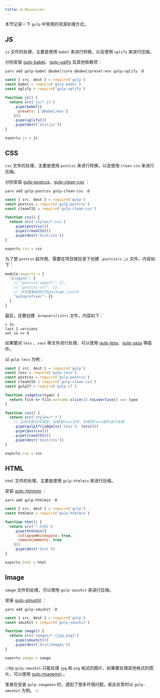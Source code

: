 ```yaml
---
title: 6.Resources
---
```


本节记录一下 `gulp` 中常用的资源处理方式。

## JS

`js` 文件的处理，主要是使用 `babel` 来进行转换，以及使用 `uglify` 来进行压缩。

分别安装 [gulp-babel](https://www.npmjs.com/package/gulp-babel)、[gulp-uglify](https://github.com/terinjokes/gulp-uglify) 及其他依赖项：

```shell
yarn add gulp-babel @babel/core @babel/preset-env gulp-uglify -D
```

```js
const { src, dest } = require('gulp')
const babel = require('gulp-babel')
const uglify = require('gulp-uglify')

function js() {
  return src('js/*.js')
    .pipe(babel({
      presets: ['@babel/env']
    }))
    .pipe(uglify())
    .pipe(dest('dist/js'))
}

exports.js = js
```

## CSS

`css` 文件的处理，主要是使用 `postcss` 来进行转换，以及使用 `clean-css` 来进行压缩。

分别安装 [gulp-postcss](https://www.npmjs.com/package/gulp-postcss)、[gulp-clean-css](https://www.npmjs.com/package/gulp-clean-css) ：

```shell
yarn add gulp-postcss gulp-clean-css -D
```

```js
const { src, dest } = require('gulp')
const postcss = require('gulp-postcss')
const cleanCSS = require('gulp-clean-css')

function css() {
  return src('styles/*.css')
    .pipe(postcss())
    .pipe(cleanCSS())
    .pipe(dest('dist/css'))
}

exports.css = css
```

为了使 `postcss` 起作用，需要在项目根目录下创建 `.postcssrc.js` 文件，内容如下：

```js
module.exports = {
  "plugins": {
    // "postcss-import": {},
    // "postcss-url": {},
    // 浏览器兼容部分在package.json中
    "autoprefixer": {}
  }
}
```

最后，还要创建 `.browserslistrc` 文件，内容如下：

```
> 1%
last 2 versions
not ie <= 8
```

如果要对 `less` 、`sass` 等文件进行处理，可以使用 [gulp-less](https://www.npmjs.com/package/gulp-less)、[gulp-sass](https://www.npmjs.com/package/gulp-sass) 等插件。

以 `gulp-less` 为例：

```js
const { src, dest } = require('gulp')
const less = require('gulp-less')
const postcss = require('gulp-postcss')
const cleanCSS = require('gulp-clean-css')
const gulpIf = require('gulp-if')

function judgeCss(type) {
  return file => file.extname.slice(1).toLowerCase() === type
}

function css() {
  return src('styles/*.*')
    // 此处判断文件类型，如果是less文件，则使用less插件进行处理
    .pipe(gulpIf(judgeCss('less'), less()))
    .pipe(postcss())
    .pipe(cleanCSS())
    .pipe(dest('dist/css'))
}

exports.css = css
```

## HTML

`html` 文件的处理，主要是使用 `gulp-htmlmin` 来进行压缩。

安装 [gulp-htmlmin](https://www.npmjs.com/package/gulp-htmlmin) ：

```shell
yarn add gulp-htmlmin -D
```

```js
const { src, dest } = require('gulp')
const htmlmin = require('gulp-htmlmin')

function html() {
  return src('*.html')
    .pipe(htmlmin({
      collapseWhitespace: true,
      removeComments: true
    }))
    .pipe(dest('dist'))
}

exports.html = html
```

## Image

`image` 文件的处理，可以使用 `gulp-smushit` 来进行压缩。

安装 [gulp-smushit](https://www.npmjs.com/package/gulp-smushit) ：

```shell
yarn add gulp-smushit -D
```

```js
const { src, dest } = require('gulp')
const smushit = require('gulp-smushit')

function image() {
  return src('images/*.{jpg,png}')
    .pipe(smushit())
    .pipe(dest('dist/images'))
}

exports.image = image
```

:::tip
`gulp-smushit` 只能处理 `jpg` 和 `png` 格式的图片，如果要处理其他格式的图片，可以使用 [gulp-imagemin](https://www.npmjs.com/package/gulp-imagemin) 。

笔者在安装 `gulp-imagemin` 时，遇到了很多环境问题，故此处暂时以 `gulp-smushit` 为例。
:::
